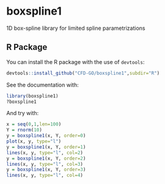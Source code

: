 # boxspline1

1D box-spline library for limited spline parametrizations

## R Package

You can install the R package with the use of `devtools`:
```R
devtools::install_github("CFD-GO/boxspline1",subdir="R")
```

See the documentation with:
```R
library(boxspline1)
?boxspline1
```

And try with:
```R
x = seq(0,1,len=100)
Y = rnorm(10)
y = boxspline1(x, Y, order=0)
plot(x, y, type="l")
y = boxspline1(x, Y, order=1)
lines(x, y, type="l", col=2)
y = boxspline1(x, Y, order=2)
lines(x, y, type="l", col=3)
y = boxspline1(x, Y, order=3)
lines(x, y, type="l", col=4)
```
